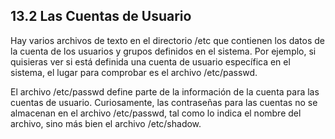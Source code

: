 ## 13.2 Las Cuentas de Usuario
Hay varios archivos de texto en el directorio /etc que contienen los datos de la cuenta de los usuarios y grupos definidos en el sistema. Por ejemplo, si quisieras ver si está definida una cuenta de usuario específica en el sistema, el lugar para comprobar es el archivo /etc/passwd.

El archivo /etc/passwd define parte de la información de la cuenta para las cuentas de usuario. Curiosamente, las contraseñas para las cuentas no se almacenan en el archivo /etc/passwd, tal como lo indica el nombre del archivo, sino más bien el archivo /etc/shadow.